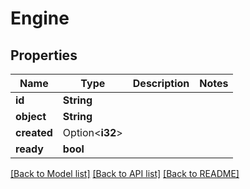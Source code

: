 # Engine

## Properties

Name | Type | Description | Notes
------------ | ------------- | ------------- | -------------
**id** | **String** |  | 
**object** | **String** |  | 
**created** | Option<**i32**> |  | 
**ready** | **bool** |  | 

[[Back to Model list]](../README.md#documentation-for-models) [[Back to API list]](../README.md#documentation-for-api-endpoints) [[Back to README]](../README.md)


